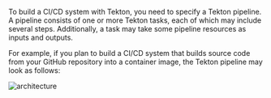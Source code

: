 To build a CI/CD system with Tekton, you need to specify a Tekton pipeline.
A pipeline consists of one or more Tekton tasks, each of which may include
several steps. Additionally, a task may take some pipeline resources as
inputs and outputs.

For example, if you plan to build a CI/CD system that builds source code
from your GitHub repository into a container image, the Tekton pipeline may
look as follows:

![architecture](https://github.com/michaelawyu/tekton-examples/blob/master/getting-started/images/architecture.png?raw=true)
